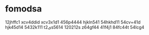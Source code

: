 # fomodsa
12jhffc1
xcv4ddid
xcv3x1d1
456p4444
hjkln541
54hkhd11
54cv+41d
hjk45d14
5432k111
t2یs5614
120212s
z64gf44
41f4j1
84fc44t
54lcg4
